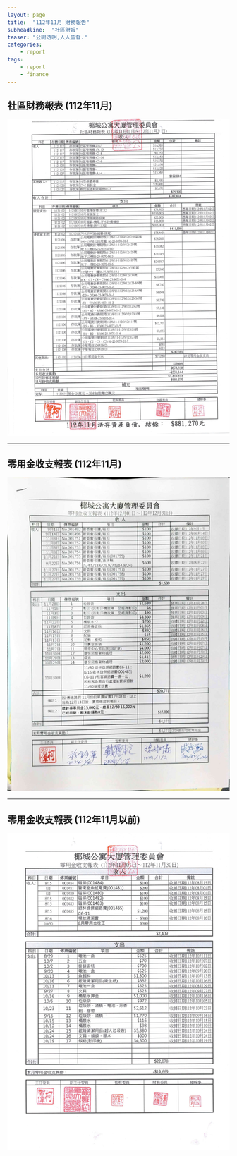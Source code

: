 ```yaml
---
layout: page
title:  "112年11月 財務報告"
subheadline:  "社區財報"
teaser: "公開透明,人人監督."
categories:
    - report
tags:
    - report
    - finance
---
```


## 社區財務報表 (112年11月)

![](https://github.com/coconutcity30050/community27/raw/gh-pages/assets/reports/112-11-%E8%B2%A1%E5%8B%99%E5%A0%B1%E8%A1%A8.jpg)

---
## 零用金收支報表 (112年11月)
![](https://github.com/coconutcity30050/community27/raw/gh-pages/assets/reports/112-11-%E9%9B%B6%E7%94%A8%E9%87%91%E6%94%B6%E6%94%AF%E5%A0%B1%E8%A1%A8.jpg)

---
## 零用金收支報表 (112年11月以前)
![](https://github.com/coconutcity30050/community27/raw/gh-pages/assets/reports/112-11%E4%B9%8B%E5%89%8D-%E9%9B%B6%E7%94%A8%E9%87%91%E6%94%B6%E6%94%AF%E5%A0%B1%E8%A1%A8.jpg)
